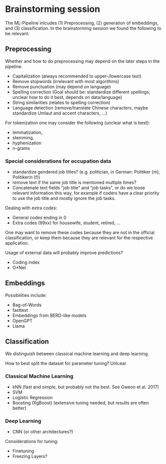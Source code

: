 # Brainstorming session

The ML-Pipeline inlcudes (1) Preprocessing, (2) generation of embeddings, and (3) classification. In the brainstorming session we found the following to be relevant:

## Preprocessing

Whether and how to do preprocessing may depend on the later steps in the pipeline.

- Capitalization (always recommended to upper-/lowercase text)
- Remove stopwords (irrelevant with most algorithms)
- Remove punctuation (may depend on language)
- Spelling correction (Goal should be: standardize different spellings; unclear how to do it best, depends on data/language)
- String similarities (relates to spelling correction)
- Language detection (remove/translate Chinese characters, maybe standardize Umlaut and accent characters, ...)

For tokenization one may consider the following (unclear what is best):

- lemmatization, 
- stemming,
- hyphenization
- n-grams

### Special considerations for occupation data

- standardize gendered job titles? (e.g. politician, in German: Politiker (m), Politikerin (f))
- remove text if the same job title is mentioned multiple times?
- Concatenate text fields "job title" and "job tasks", or do we loose relevant information this way, for example if coders have a clear priority to use the job title and mostly ignore the job tasks.

Dealing with extra codes:

- General codes ending in 0
- Extra codes (99xx) for housewife, student, retired, ...

One may want to remove these codes because they are not in the official classification, or keep them because they are relevant for the respective application.

Usage of external data will probably improve predictions?

- Coding index
- O*Net

## Embeddings

Possibilities include:

- Bag-of-Words
- fasttext
- Embeddings from BERD-like models
- OpenGPT
- Llama

## Classification

We distinguish between classical machine learning and deep learning.

How to best split the dataset for parameter tuning? Unlcear.

### Classical Machine Learning

- kNN (fast and simple, but probably not the best. See Gweon et al. 2017)
- SVM
- Logistic Regression
- Boosting (XgBoost) (extensive tuning needed, but results are often better)

### Deep Learning

- CNN (or other architectures?)

Considerations for tuning:

- Finetuning
- Freezing Layers?